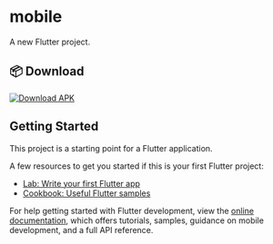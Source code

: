 # mobile

A new Flutter project.

## 📦 Download

[![Download APK](https://img.shields.io/badge/Download-APK-blue.svg)](https://drive.google.com/file/d/1aSrJsTmeG-sNTxvrGC41PX9Dr_4z9sSJ/view?usp=sharing)

## Getting Started

This project is a starting point for a Flutter application.

A few resources to get you started if this is your first Flutter project:

- [Lab: Write your first Flutter app](https://docs.flutter.dev/get-started/codelab)
- [Cookbook: Useful Flutter samples](https://docs.flutter.dev/cookbook)

For help getting started with Flutter development, view the
[online documentation](https://docs.flutter.dev/), which offers tutorials,
samples, guidance on mobile development, and a full API reference.
